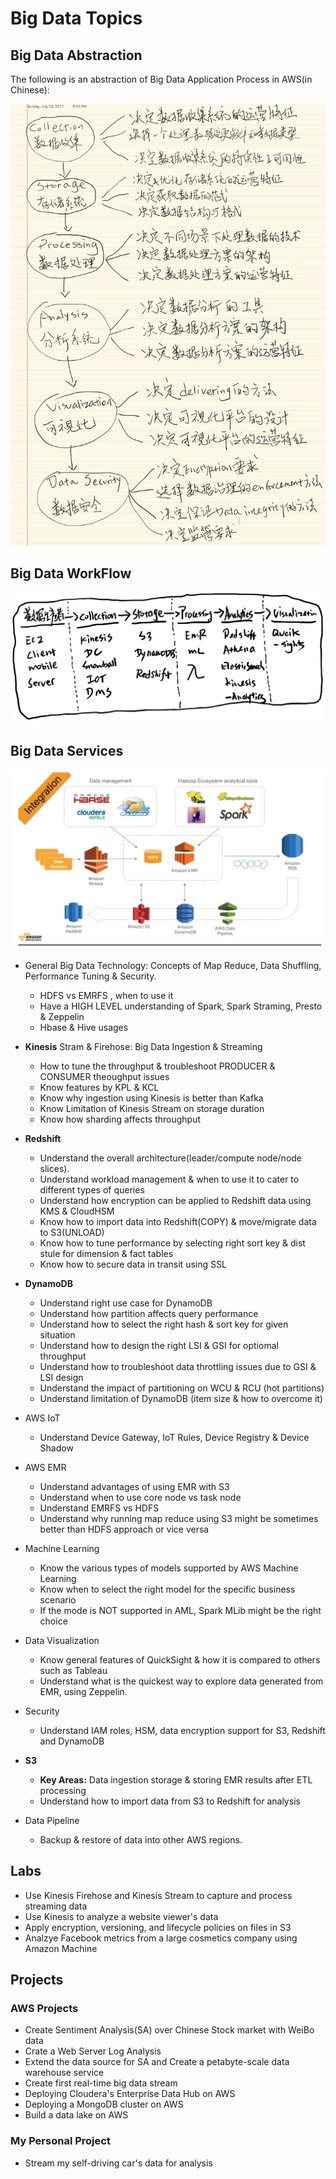 # Big Data Topics

## Big Data Abstraction

The following is an abstraction of Big Data Application Process in AWS(in Chinese):

![Big Data Abstraction](./static/BigDataAbstraction.png)

## Big Data WorkFlow
![Big Data WorkFlow](./static/BigDataWF.png)

## Big Data Services
![Big Data Services](./static/BigDataServices.png)

* General Big Data Technology: Concepts of Map Reduce, Data Shuffling, Performance Tuning & Security.
  * HDFS vs EMRFS , when to use it
  * Have a HIGH LEVEL understanding of Spark, Spark Straming, Presto & Zeppelin
  * Hbase & Hive usages

* **Kinesis** Stram & Firehose: Big Data Ingestion & Streaming
  * How to tune the throughput & troubleshoot PRODUCER & CONSUMER theoughput issues
  * Know features by KPL & KCL
  * Know why ingestion using Kinesis is better than Kafka
  * Know Limitation of Kinesis Stream on storage duration
  * Know how sharding affects throughput
 
* **Redshift** 
  * Understand the overall architecture(leader/compute node/node slices).
  * Understand workload management & when to use it to cater to different types of queries
  * Understand how encryption can be applied to Redshift data using KMS & CloudHSM
  * Know how to import data into Redshift(COPY) & move/migrate data to S3(UNLOAD)
  * Know how to tune performance by selecting right sort key & dist stule for dimension & fact tables
  * Know how to secure data in transit using SSL
  
* **DynamoDB**
  * Understand right use case for DynamoDB
  * Understand how partition affects query performance
  * Understand how to select the right hash & sort key for given situation
  * Understand how to design the right LSI & GSI for optiomal throughput
  * Understand how to troubleshoot data throttling issues due to GSI & LSI design
  * Understand the impact of partitioning on WCU & RCU (hot partitions)
  * Understand limitation of DynamoDB (item size & how to overcome it)
  
* AWS IoT
  * Understand Device Gateway, IoT Rules, Device Registry & Device Shadow
  
* AWS EMR
  * Understand advantages of using EMR with S3
  * Understand when to use core node vs task node
  * Understand EMRFS vs HDFS
  * Understand why running map reduce using S3 might be sometimes better than HDFS approach or vice versa
  
* Machine Learning
  * Know the various types of models supported by AWS Machine Learning
  * Know when to select the right model for the specific business scenario
  * If the mode is NOT supported in AML, Spark MLib might be the right choice
  
* Data Visualization
  * Know general features of QuickSight & how it is compared to others such as Tableau
  * Understand what is the quickest way to explore data generated from EMR, using Zeppelin.

* Security
  * Understand IAM roles, HSM, data encryption support for S3, Redshift and DynamoDB
  
* **S3**
  * **Key Areas:** Data ingestion storage & storing EMR results after ETL processing
  * Understand how to import data from S3 to Redshift for analysis
  
* Data Pipeline
  * Backup & restore of data into other AWS regions.

## Labs
  * Use Kinesis Firehose and Kinesis Stream to capture and process streaming data
  * Use Kinesis to analyze a website viewer's data
  * Apply encryption, versioning, and lifecycle policies on files in S3
  * Analzye Facebook metrics from a large cosmetics company using Amazon Machine 


## Projects
### AWS Projects
  * Create Sentiment Analysis(SA) over Chinese Stock market with WeiBo data
  * Crate a Web Server Log Analysis
  * Extend the data source for SA and Create a petabyte-scale data warehouse service
  * Create first real-time big data stream
  * Deploying Cloudera's Enterprise Data Hub on AWS
  * Deploying a MongoDB cluster on AWS
  * Build a data lake on AWS

### My Personal Project
  * Stream my self-driving car's data for analysis
